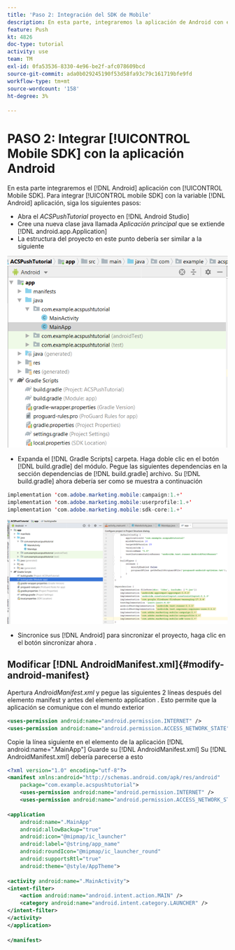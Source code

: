 ```yaml
---
title: 'Paso 2: Integración del SDK de Mobile'
description: En esta parte, integraremos la aplicación de Android con el SDK de Mobile. Para integrar el SDK móvil con la aplicación Android
feature: Push
kt: 4826
doc-type: tutorial
activity: use
team: TM
exl-id: 0fa53536-8330-4e96-be2f-afc078609bcd
source-git-commit: ada0b029245190f53d58fa93c79c161719bfe9fd
workflow-type: tm+mt
source-wordcount: '158'
ht-degree: 3%

---
```


# PASO 2: Integrar [!UICONTROL Mobile SDK] con la aplicación Android

En esta parte integraremos el [!DNL Android] aplicación con [!UICONTROL Mobile SDK]. Para integrar [!UICONTROL mobile SDK] con la variable [!DNL Android] aplicación, siga los siguientes pasos:

* Abra el *ACSPushTutorial* proyecto en [!DNL Android Studio]
* Cree una nueva clase java llamada *Aplicación principal* que se extiende [!DNL android.app.Application]
* La estructura del proyecto en este punto debería ser similar a la siguiente

![aplicación principal](assets/android-main-app.PNG)

* Expanda el [!DNL Gradle Scripts] carpeta. Haga doble clic en el botón [!DNL build.gradle] del módulo. Pegue las siguientes dependencias en la sección dependencias de [!DNL build.gradle] archivo. Su [!DNL build.gradle] ahora debería ser como se muestra a continuación

<!--
Removed `{.line-numbers}` below
-->

```java
implementation 'com.adobe.marketing.mobile:campaign:1.+'
implementation 'com.adobe.marketing.mobile:userprofile:1.+'
implementation 'com.adobe.marketing.mobile:sdk-core:1.+'
```

![module-gradle](assets/module-build-gradle.PNG)

* Sincronice sus [!DNL Android] para sincronizar el proyecto, haga clic en el botón sincronizar ahora .

## Modificar [!DNL AndroidManifest.xml]{#modify-android-manifest}

Apertura *AndroidManifest.xml* y pegue las siguientes 2 líneas después del elemento manifest y antes del elemento application . Esto permite que la aplicación se comunique con el mundo exterior

<!--
Removed `{.line-numbers}` below
-->

```xml
<uses-permission android:name="android.permission.INTERNET" />
<uses-permission android:name="android.permission.ACCESS_NETWORK_STATE" />
```

Copie la línea siguiente en el elemento de la aplicación
[!DNL android:name=".MainApp"]
Guarde su [!DNL AndroidManifest.xml]
Su [!DNL AndroidManifest.xml] debería parecerse a esto

<!--
Removed `{.line-numbers}` below
-->

```xml
<?xml version="1.0" encoding="utf-8"?>
<manifest xmlns:android="http://schemas.android.com/apk/res/android"
    package="com.example.acspushtutorial">
    <uses-permission android:name="android.permission.INTERNET" />
    <uses-permission android:name="android.permission.ACCESS_NETWORK_STATE" />

<application
    android:name=".MainApp"
    android:allowBackup="true"
    android:icon="@mipmap/ic_launcher"
    android:label="@string/app_name"
    android:roundIcon="@mipmap/ic_launcher_round"
    android:supportsRtl="true"
    android:theme="@style/AppTheme">

<activity android:name=".MainActivity">
<intent-filter>
    <action android:name="android.intent.action.MAIN" />
    <category android:name="android.intent.category.LAUNCHER" />
</intent-filter>
</activity>
</application>

</manifest>
```

